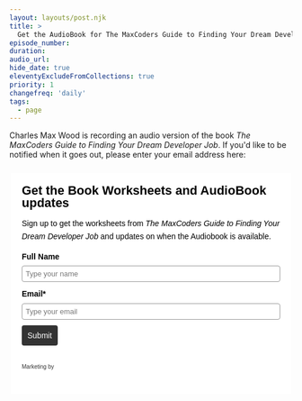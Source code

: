 ```yaml
---
layout: layouts/post.njk
title: >
  Get the AudioBook for The MaxCoders Guide to Finding Your Dream Developer Job
episode_number:
duration:
audio_url:
hide_date: true
eleventyExcludeFromCollections: true
priority: 1
changefreq: 'daily'
tags:
  - page
---
```


Charles Max Wood is recording an audio version of the book *The MaxCoders Guide to Finding Your Dream Developer Job*. If you'd like to be notified when it goes out, please enter your email address here:

<style>
 #_form_47_ { font-size:14px; line-height:1.6; font-family:arial, helvetica, sans-serif; margin:0; }
 #_form_47_ * { outline:0; }
 ._form_hide { display:none; visibility:hidden; }
 ._form_show { display:block; visibility:visible; }
 #_form_47_._form-top { top:0; }
 #_form_47_._form-bottom { bottom:0; }
 #_form_47_._form-left { left:0; }
 #_form_47_._form-right { right:0; }
 #_form_47_ input[type="text"],#_form_47_ input[type="date"],#_form_47_ textarea { padding:6px; height:auto; border:#979797 1px solid; border-radius:4px; color:#000 !important; font-size:13px; -webkit-box-sizing:border-box; -moz-box-sizing:border-box; box-sizing:border-box; }
 #_form_47_ textarea { resize:none; }
 #_form_47_ ._submit { -webkit-appearance:none; cursor:pointer; font-family:arial, sans-serif; font-size:14px; text-align:center; background:#333 !important; border:0 !important; -moz-border-radius:4px !important; -webkit-border-radius:4px !important; border-radius:4px !important; color:#fff !important; padding:10px !important; }
 #_form_47_ ._close-icon { cursor:pointer; background-image:url('https://d226aj4ao1t61q.cloudfront.net/esfkyjh1u_forms-close-dark.png'); background-repeat:no-repeat; background-size:14.2px 14.2px; position:absolute; display:block; top:11px; right:9px; overflow:hidden; width:16.2px; height:16.2px; }
 #_form_47_ ._close-icon:before { position:relative; }
 #_form_47_ ._form-body { margin-bottom:30px; }
 #_form_47_ ._form-image-left { width:150px; float:left; }
 #_form_47_ ._form-content-right { margin-left:164px; }
 #_form_47_ ._form-branding { color:#fff; font-size:10px; clear:both; text-align:left; margin-top:30px; font-weight:100; }
 #_form_47_ ._form-branding ._logo { display:block; width:130px; height:14px; margin-top:6px; background-image:url('https://d226aj4ao1t61q.cloudfront.net/hh9ujqgv5_aclogo_li.png'); background-size:130px auto; background-repeat:no-repeat; }
 #_form_47_ ._form-label,#_form_47_ ._form_element ._form-label { font-weight:bold; margin-bottom:5px; display:block; }
 #_form_47_._dark ._form-branding { color:#333; }
 #_form_47_._dark ._form-branding ._logo { background-image:url('https://d226aj4ao1t61q.cloudfront.net/jftq2c8s_aclogo_dk.png'); }
 #_form_47_ ._form_element { position:relative; margin-bottom:10px; font-size:0; max-width:100%; }
 #_form_47_ ._form_element * { font-size:14px; }
 #_form_47_ ._form_element._clear { clear:both; width:100%; float:none; }
 #_form_47_ ._form_element._clear:after { clear:left; }
 #_form_47_ ._form_element input[type="text"],#_form_47_ ._form_element input[type="date"],#_form_47_ ._form_element select,#_form_47_ ._form_element textarea:not(.g-recaptcha-response) { display:block; width:100%; -webkit-box-sizing:border-box; -moz-box-sizing:border-box; box-sizing:border-box; }
 #_form_47_ ._field-wrapper { position:relative; }
 #_form_47_ ._inline-style { float:left; }
 #_form_47_ ._inline-style input[type="text"] { width:150px; }
 #_form_47_ ._inline-style:not(._clear) + ._inline-style:not(._clear) { margin-left:20px; }
 #_form_47_ ._form_element img._form-image { max-width:100%; }
 #_form_47_ ._clear-element { clear:left; }
 #_form_47_ ._full_width { width:100%; }
 #_form_47_ ._form_full_field { display:block; width:100%; margin-bottom:10px; }
 #_form_47_ input[type="text"]._has_error,#_form_47_ textarea._has_error { border:#f37c7b 1px solid; }
 #_form_47_ input[type="checkbox"]._has_error { outline:#f37c7b 1px solid; }
 #_form_47_ ._error { display:block; position:absolute; font-size:13px; z-index:10000001; }
 #_form_47_ ._error._above { padding-bottom:4px; bottom:39px; right:0; }
 #_form_47_ ._error._below { padding-top:4px; top:100%; right:0; }
 #_form_47_ ._error._above ._error-arrow { bottom:0; right:15px; border-left:5px solid transparent; border-right:5px solid transparent; border-top:5px solid #f37c7b; }
 #_form_47_ ._error._below ._error-arrow { top:0; right:15px; border-left:5px solid transparent; border-right:5px solid transparent; border-bottom:5px solid #f37c7b; }
 #_form_47_ ._error-inner { padding:8px 12px; background-color:#f37c7b; font-size:13px; font-family:arial, sans-serif; color:#fff; text-align:center; text-decoration:none; -webkit-border-radius:4px; -moz-border-radius:4px; border-radius:4px; }
 #_form_47_ ._error-inner._form_error { margin-bottom:5px; text-align:left; }
 #_form_47_ ._button-wrapper ._error-inner._form_error { position:static; }
 #_form_47_ ._error-inner._no_arrow { margin-bottom:10px; }
 #_form_47_ ._error-arrow { position:absolute; width:0; height:0; }
 #_form_47_ ._error-html { margin-bottom:10px; }
 .pika-single { z-index:10000001 !important; }
 @media all and (min-width:320px) and (max-width:667px) { ::-webkit-scrollbar { display:none; }
 #_form_47_ { margin:0; width:100%; min-width:100%; max-width:100%; box-sizing:border-box; }
 #_form_47_ * { -webkit-box-sizing:border-box; -moz-box-sizing:border-box; box-sizing:border-box; font-size:1em; }
 #_form_47_ ._form-content { margin:0; width:100%; }
 #_form_47_ ._form-inner { display:block; min-width:100%; }
 #_form_47_ ._form-title,#_form_47_ ._inline-style { margin-top:0; margin-right:0; margin-left:0; }
 #_form_47_ ._form-title { font-size:1.2em; }
 #_form_47_ ._form_element { margin:0 0 20px; padding:0; width:100%; }
 #_form_47_ ._form-element,#_form_47_ ._inline-style,#_form_47_ input[type="text"],#_form_47_ label,#_form_47_ p,#_form_47_ textarea:not(.g-recaptcha-response) { float:none; display:block; width:100%; }
 #_form_47_ ._row._checkbox-radio label { display:inline; }
 #_form_47_ ._row,#_form_47_ p,#_form_47_ label { margin-bottom:0.7em; width:100%; }
 #_form_47_ ._row input[type="checkbox"],#_form_47_ ._row input[type="radio"] { margin:0 !important; vertical-align:middle !important; }
 #_form_47_ ._row input[type="checkbox"] + span label { display:inline; }
 #_form_47_ ._row span label { margin:0 !important; width:initial !important; vertical-align:middle !important; }
 #_form_47_ ._form-image { max-width:100%; height:auto !important; }
 #_form_47_ input[type="text"] { padding-left:10px; padding-right:10px; font-size:16px; line-height:1.3em; -webkit-appearance:none; }
 #_form_47_ input[type="radio"],#_form_47_ input[type="checkbox"] { display:inline-block; width:1.3em; height:1.3em; font-size:1em; margin:0 0.3em 0 0; vertical-align:baseline; }
 #_form_47_ button[type="submit"] { padding:20px; font-size:1.5em; }
 #_form_47_ ._inline-style { margin:20px 0 0 !important; }
 }
 #_form_47_ { position:relative; text-align:left; margin:25px auto 0; padding:20px; -webkit-box-sizing:border-box; -moz-box-sizing:border-box; box-sizing:border-box; *zoom:1; background:#fff !important; border:0px solid #b0b0b0 !important; width:500px; -moz-border-radius:0px !important; -webkit-border-radius:0px !important; border-radius:0px !important; color:#000 !important; }
 #_form_47_ ._form-title { font-size:22px; line-height:22px; font-weight:600; margin-bottom:0; }
 #_form_47_:before,#_form_47_:after { content:" "; display:table; }
 #_form_47_:after { clear:both; }
 #_form_47_._inline-style { width:auto; display:inline-block; }
 #_form_47_._inline-style input[type="text"],#_form_47_._inline-style input[type="date"] { padding:10px 12px; }
 #_form_47_._inline-style button._inline-style { position:relative; top:27px; }
 #_form_47_._inline-style p { margin:0; }
 #_form_47_._inline-style ._button-wrapper { position:relative; margin:27px 12.5px 0 20px; }
 #_form_47_ ._form-thank-you { position:relative; left:0; right:0; text-align:center; font-size:18px; }
 @media all and (min-width:320px) and (max-width:667px) { #_form_47_._inline-form._inline-style ._inline-style._button-wrapper { margin-top:20px !important; margin-left:0 !important; }
 }
</style>
<form method="POST" action="https://devchat.activehosted.com/proc.php" id="_form_47_" class="_form _form_47 _inline-form  _dark" novalidate>
  <input type="hidden" name="u" value="47" />
  <input type="hidden" name="f" value="47" />
  <input type="hidden" name="s" />
  <input type="hidden" name="c" value="0" />
  <input type="hidden" name="m" value="0" />
  <input type="hidden" name="act" value="sub" />
  <input type="hidden" name="v" value="2" />
  <div class="_form-content">
    <div class="_form_element _x59564970 _full_width _clear" >
      <div class="_form-title">
        Get the Book Worksheets and AudioBook updates
      </div>
    </div>
    <div class="_form_element _x57823221 _full_width _clear" >
      <div class="_html-code">
        <p>
          Sign up to get the worksheets from <i>
          The MaxCoders Guide to Finding Your Dream Developer Job
        </i>
        and updates on when the Audiobook is available.
      </p>
    </div>
  </div>
  <div class="_form_element _x10381702 _full_width " >
    <label class="_form-label">
      Full Name
    </label>
    <div class="_field-wrapper">
      <input type="text" name="fullname" placeholder="Type your name" />
    </div>
  </div>
  <div class="_form_element _x18005668 _full_width " >
    <label class="_form-label">
      Email*
    </label>
    <div class="_field-wrapper">
      <input type="text" name="email" placeholder="Type your email" required/>
    </div>
  </div>
  <div class="_button-wrapper _full_width">
    <button id="_form_47_submit" class="_submit" type="submit">
      Submit
    </button>
  </div>
  <div class="_clear-element">
  </div>
</div>
<div class="_form-thank-you" style="display:none;">
</div>
<div class="_form-branding">
  <div class="_marketing-by">
    Marketing by
  </div>
  <a href="http://www.activecampaign.com" class="_logo"></a>
</div>
</form><script type="text/javascript">
window.cfields = [];
window._show_thank_you = function(id, message, trackcmp_url) {
  var form = document.getElementById('_form_' + id + '_'), thank_you = form.querySelector('._form-thank-you');
  form.querySelector('._form-content').style.display = 'none';
  thank_you.innerHTML = message;
  thank_you.style.display = 'block';
  if (typeof(trackcmp_url) != 'undefined' && trackcmp_url) {
    // Site tracking URL to use after inline form submission.
    _load_script(trackcmp_url);
  }
  if (typeof window._form_callback !== 'undefined') window._form_callback(id);
};
window._show_error = function(id, message, html) {
  var form = document.getElementById('_form_' + id + '_'), err = document.createElement('div'), button = form.querySelector('button'), old_error = form.querySelector('._form_error');
  if (old_error) old_error.parentNode.removeChild(old_error);
  err.innerHTML = message;
  err.className = '_error-inner _form_error _no_arrow';
  var wrapper = document.createElement('div');
  wrapper.className = '_form-inner';
  wrapper.appendChild(err);
  button.parentNode.insertBefore(wrapper, button);
  document.querySelector('[id^="_form"][id$="_submit"]').disabled = false;
  if (html) {
    var div = document.createElement('div');
    div.className = '_error-html';
    div.innerHTML = html;
    err.appendChild(div);
  }
};
window._load_script = function(url, callback) {
    var head = document.querySelector('head'), script = document.createElement('script'), r = false;
    script.type = 'text/javascript';
    script.charset = 'utf-8';
    script.src = url;
    if (callback) {
      script.onload = script.onreadystatechange = function() {
      if (!r && (!this.readyState || this.readyState == 'complete')) {
        r = true;
        callback();
        }
      };
    }
    head.appendChild(script);
};
(function() {
  if (window.location.search.search("excludeform") !== -1) return false;
  var getCookie = function(name) {
    var match = document.cookie.match(new RegExp('(^|; )' + name + '=([^;]+)'));
    return match ? match[2] : null;
  }
  var setCookie = function(name, value) {
    var now = new Date();
    var time = now.getTime();
    var expireTime = time + 1000 * 60 * 60 * 24 * 365;
    now.setTime(expireTime);
    document.cookie = name + '=' + value + '; expires=' + now + ';path=/';
  }
      var addEvent = function(element, event, func) {
    if (element.addEventListener) {
      element.addEventListener(event, func);
    } else {
      var oldFunc = element['on' + event];
      element['on' + event] = function() {
        oldFunc.apply(this, arguments);
        func.apply(this, arguments);
      };
    }
  }
  var _removed = false;
  var form_to_submit = document.getElementById('_form_47_');
  var allInputs = form_to_submit.querySelectorAll('input, select, textarea'), tooltips = [], submitted = false;

  var getUrlParam = function(name) {
    var regexStr = '[\?&]' + name + '=([^&#]*)';
    var results = new RegExp(regexStr, 'i').exec(window.location.href);
    return results != undefined ? decodeURIComponent(results[1]) : false;
  };

  for (var i = 0; i < allInputs.length; i++) {
    var regexStr = "field\\[(\\d+)\\]";
    var results = new RegExp(regexStr).exec(allInputs[i].name);
    if (results != undefined) {
      allInputs[i].dataset.name = window.cfields[results[1]];
    } else {
      allInputs[i].dataset.name = allInputs[i].name;
    }
    var fieldVal = getUrlParam(allInputs[i].dataset.name);

    if (fieldVal) {
      if (allInputs[i].type == "radio" || allInputs[i].type == "checkbox") {
        if (allInputs[i].value == fieldVal) {
          allInputs[i].checked = true;
        }
      } else {
        allInputs[i].value = fieldVal;
      }
    }
  }

  var remove_tooltips = function() {
    for (var i = 0; i < tooltips.length; i++) {
      tooltips[i].tip.parentNode.removeChild(tooltips[i].tip);
    }
      tooltips = [];
  };
  var remove_tooltip = function(elem) {
    for (var i = 0; i < tooltips.length; i++) {
      if (tooltips[i].elem === elem) {
        tooltips[i].tip.parentNode.removeChild(tooltips[i].tip);
        tooltips.splice(i, 1);
        return;
      }
    }
  };
  var create_tooltip = function(elem, text) {
    var tooltip = document.createElement('div'), arrow = document.createElement('div'), inner = document.createElement('div'), new_tooltip = {};
    if (elem.type != 'radio' && elem.type != 'checkbox') {
      tooltip.className = '_error';
      arrow.className = '_error-arrow';
      inner.className = '_error-inner';
      inner.innerHTML = text;
      tooltip.appendChild(arrow);
      tooltip.appendChild(inner);
      elem.parentNode.appendChild(tooltip);
    } else {
      tooltip.className = '_error-inner _no_arrow';
      tooltip.innerHTML = text;
      elem.parentNode.insertBefore(tooltip, elem);
      new_tooltip.no_arrow = true;
    }
    new_tooltip.tip = tooltip;
    new_tooltip.elem = elem;
    tooltips.push(new_tooltip);
    return new_tooltip;
  };
  var resize_tooltip = function(tooltip) {
    var rect = tooltip.elem.getBoundingClientRect();
    var doc = document.documentElement, scrollPosition = rect.top - ((window.pageYOffset || doc.scrollTop)  - (doc.clientTop || 0));
    if (scrollPosition < 40) {
      tooltip.tip.className = tooltip.tip.className.replace(/ ?(_above|_below) ?/g, '') + ' _below';
    } else {
      tooltip.tip.className = tooltip.tip.className.replace(/ ?(_above|_below) ?/g, '') + ' _above';
    }
  };
  var resize_tooltips = function() {
    if (_removed) return;
    for (var i = 0; i < tooltips.length; i++) {
      if (!tooltips[i].no_arrow) resize_tooltip(tooltips[i]);
    }
  };
  var validate_field = function(elem, remove) {
    var tooltip = null, value = elem.value, no_error = true;
    remove ? remove_tooltip(elem) : false;
    if (elem.type != 'checkbox') elem.className = elem.className.replace(/ ?_has_error ?/g, '');
    if (elem.getAttribute('required') !== null) {
      if (elem.type == 'radio' || (elem.type == 'checkbox' && /any/.test(elem.className))) {
        var elems = form_to_submit.elements[elem.name];
        if (!(elems instanceof NodeList || elems instanceof HTMLCollection) || elems.length <= 1) {
          no_error = elem.checked;
        }
        else {
          no_error = false;
          for (var i = 0; i < elems.length; i++) {
            if (elems[i].checked) no_error = true;
          }
        }
        if (!no_error) {
          tooltip = create_tooltip(elem, "Please select an option.");
        }
      } else if (elem.type =='checkbox') {
        var elems = form_to_submit.elements[elem.name], found = false, err = [];
        no_error = true;
        for (var i = 0; i < elems.length; i++) {
          if (elems[i].getAttribute('required') === null) continue;
          if (!found && elems[i] !== elem) return true;
          found = true;
          elems[i].className = elems[i].className.replace(/ ?_has_error ?/g, '');
          if (!elems[i].checked) {
            no_error = false;
            elems[i].className = elems[i].className + ' _has_error';
            err.push("Checking %s is required".replace("%s", elems[i].value));
          }
        }
        if (!no_error) {
          tooltip = create_tooltip(elem, err.join('<br/>'));
        }
      } else if (elem.tagName == 'SELECT') {
        var selected = true;
        if (elem.multiple) {
          selected = false;
          for (var i = 0; i < elem.options.length; i++) {
            if (elem.options[i].selected) {
              selected = true;
              break;
            }
          }
        } else {
          for (var i = 0; i < elem.options.length; i++) {
            if (elem.options[i].selected && !elem.options[i].value) {
              selected = false;
            }
          }
        }
        if (!selected) {
          elem.className = elem.className + ' _has_error';
          no_error = false;
          tooltip = create_tooltip(elem, "Please select an option.");
        }
      } else if (value === undefined || value === null || value === '') {
        elem.className = elem.className + ' _has_error';
        no_error = false;
        tooltip = create_tooltip(elem, "This field is required.");
      }
    }
    if (no_error && elem.name == 'email') {
      if (!value.match(/^[\+_a-z0-9-'&=]+(\.[\+_a-z0-9-']+)*@[a-z0-9-]+(\.[a-z0-9-]+)*(\.[a-z]{2,})$/i)) {
        elem.className = elem.className + ' _has_error';
        no_error = false;
        tooltip = create_tooltip(elem, "Enter a valid email address.");
      }
    }
    if (no_error && /date_field/.test(elem.className)) {
      if (!value.match(/^\d\d\d\d-\d\d-\d\d$/)) {
        elem.className = elem.className + ' _has_error';
        no_error = false;
        tooltip = create_tooltip(elem, "Enter a valid date.");
      }
    }
    tooltip ? resize_tooltip(tooltip) : false;
    return no_error;
  };
  var needs_validate = function(el) {
    return el.name == 'email' || el.getAttribute('required') !== null;
  };
  var validate_form = function(e) {
    var err = form_to_submit.querySelector('._form_error'), no_error = true;
    if (!submitted) {
      submitted = true;
      for (var i = 0, len = allInputs.length; i < len; i++) {
        var input = allInputs[i];
        if (needs_validate(input)) {
          if (input.type == 'text') {
            addEvent(input, 'blur', function() {
              this.value = this.value.trim();
              validate_field(this, true);
            });
            addEvent(input, 'input', function() {
              validate_field(this, true);
            });
          } else if (input.type == 'radio' || input.type == 'checkbox') {
            (function(el) {
              var radios = form_to_submit.elements[el.name];
              for (var i = 0; i < radios.length; i++) {
                addEvent(radios[i], 'click', function() {
                  validate_field(el, true);
                });
              }
            })(input);
          } else if (input.tagName == 'SELECT') {
            addEvent(input, 'change', function() {
              validate_field(this, true);
            });
          } else if (input.type == 'textarea'){
            addEvent(input, 'input', function() {
              validate_field(this, true);
            });
          }
        }
      }
    }
    remove_tooltips();
    for (var i = 0, len = allInputs.length; i < len; i++) {
      var elem = allInputs[i];
      if (needs_validate(elem)) {
        if (elem.tagName.toLowerCase() !== "select") {
          elem.value = elem.value.trim();
        }
        validate_field(elem) ? true : no_error = false;
      }
    }
    if (!no_error && e) {
      e.preventDefault();
    }
    resize_tooltips();
    return no_error;
  };
  addEvent(window, 'resize', resize_tooltips);
  addEvent(window, 'scroll', resize_tooltips);
  window._old_serialize = null;
  if (typeof serialize !== 'undefined') window._old_serialize = window.serialize;
  _load_script("//d3rxaij56vjege.cloudfront.net/form-serialize/0.3/serialize.min.js", function() {
    window._form_serialize = window.serialize;
    if (window._old_serialize) window.serialize = window._old_serialize;
  });
  var form_submit = function(e) {
    e.preventDefault();
    if (validate_form()) {
      // use this trick to get the submit button & disable it using plain javascript
      document.querySelector('#_form_47_submit').disabled = true;
            var serialized = _form_serialize(document.getElementById('_form_47_'));
      var err = form_to_submit.querySelector('._form_error');
      err ? err.parentNode.removeChild(err) : false;
      _load_script('https://devchat.activehosted.com/proc.php?' + serialized + '&jsonp=true');
    }
    return false;
  };
  addEvent(form_to_submit, 'submit', form_submit);
})();

</script>
